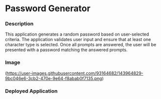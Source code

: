 # Password Generator

### Description
This application generates a random password based on user-selected criteria. The application validates user input and ensure that at least one character type is selected. Once all prompts are answered, the user will be presented with a password matching the answered prompts.

### Image
(https://user-images.githubusercontent.com/93164682/143964829-9bc046e6-3cb2-470e-9e64-f8abab0f7135.png)

### Deployed Application
